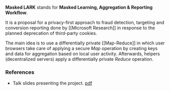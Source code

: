 __Masked LARK__ stands for __Masked Learning, Aggregation & Reporting Workflow__.

It is a proposal for a privacy-first approach to fraud detection, targeting and conversion reporting done by [[Microsoft Research]] in response to the planned deprecation of third-party cookies.

The main idea is to use a differentially private [[Map-Reduce]] in which user browsers take care of applying a secure _Map_ operation by creating keys and data for aggregation based on local user activity. Afterwards, helpers (decentralized servers) apply a differentially private _Reduce_ operation.

### References

- Talk slides presenting the project. [pdf](https://raw.githubusercontent.com/WICG/privacy-preserving-ads/main/presentations/20210726%20-%20Masked%20LARK%20presentation.pdf)